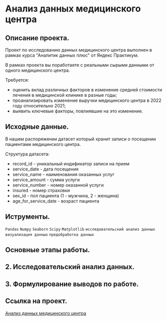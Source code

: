 # Анализ данных медицинского центра

## Описание проекта.

Проект по исследованию данных медицинского центра выполнен в рамках курса "Аналитик данных плюс" от Яндекс Практикум.

В рамках проекта вы поработаете с реальными сырыми данными от одного медицинского центра.

Требуется:

* оценить вклад различных факторов в изменение средней стоимости лечения в медицинской клинике в разные годы;
* проанализировать изменение выручки медицинского центра в 2022 году относительно 2021;
* выявить ключевые факторы, повлиявшие на это изменение.

## Исходные данные.

В нашем распоряжении датасет который хранит записи о посещении пациентами медицинского центра.

Структура датасета:

* record_id - уникальный индификатор записи на прием
* service_date - дата посещения
* service_name - наименования оказанных услуг
* service_amount - сумма услуги
* service_number - номер оказанной услуги
* insured - номер страховки
* sex_id - пол пациента (1 - мужчина, 2 - женщина)
* age_for_service_date - возраст пациента

## Иструменты.

```Pandas``` ```Numpy``` ```Seaborn``` ```Scipy``` ```Matplotlib``` ```исследовательский анализ данных``` ```визуализация данных``` ```предобработка данных```

## Основные этапы работы.

## 2. Исследовательский анализ данных.

## 3. Формулирование выводов по работе.

## Ссылка на проект.

[Анализ данных медицинского центра](https://github.com/i13th/Yandex_Practicum_Data_Analyst/blob/main/%D0%9F%D1%80%D0%BE%D0%B5%D0%BA%D1%82_MC_13%3A%20%D0%90%D0%BD%D0%B0%D0%BB%D0%B8%D0%B7%20%D0%BC%D0%B5%D0%B4.%20%D1%86%D0%B5%D0%BD%D1%82%D1%80%D0%B0/%D0%90%D0%BD%D0%B0%D0%BB%D0%B8%D1%82%D0%B8%D0%BA%D0%B0%20%D0%B4%D0%B0%D0%BD%D0%BD%D1%8B%D1%85%20%D0%BC%D0%B5%D0%B4%D0%B8%D1%86%D0%B8%D0%BD%D1%81%D0%BA%D0%BE%D0%B3%D0%BE%20%D1%86%D0%B5%D0%BD%D1%82%D1%80%D0%B0.ipynb)
